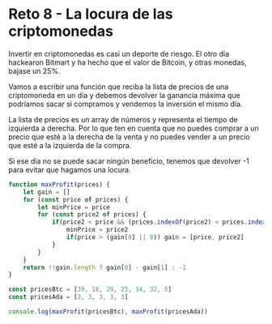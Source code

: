 # Reto 8 - La locura de las criptomonedas

Invertir en criptomonedas es casi un deporte de riesgo. El otro día hackearon Bitmart y ha hecho que el valor de Bitcoin, y otras monedas, bajase un 25%.

Vamos a escribir una función que reciba la lista de precios de una criptomoneda en un día y debemos devolver la ganancia máxima que podríamos sacar si compramos y vendemos la inversión el mismo día.

La lista de precios es un array de números y representa el tiempo de izquierda a derecha. Por lo que ten en cuenta que no puedes comprar a un precio que esté a la derecha de la venta y no puedes vender a un precio que esté a la izquierda de la compra.

Si ese día no se puede sacar ningún beneficio, tenemos que devolver -1 para evitar que hagamos una locura.

```jsx harmony
function maxProfit(prices) {
    let gain = []
    for (const price of prices) {
        let minPrice = price
        for (const price2 of prices) {
            if(price2 < price && (prices.indexOf(price2) < prices.indexOf(price)) && price2 < minPrice){
                minPrice = price2
                if(price > (gain[0] || 0)) gain = [price, price2]
            }
        }
    }
    return !!gain.length ? gain[0] - gain[1] : -1
}

const pricesBtc = [39, 18, 29, 25, 34, 32, 5]
const pricesAda = [3, 3, 3, 3, 3]

console.log(maxProfit(pricesBtc), maxProfit(pricesAda))
```